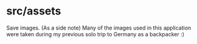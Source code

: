 # src/assets

Save images.
 (As a side note) Many of the images used in this application were taken during my previous solo trip to Germany as a backpacker :)
